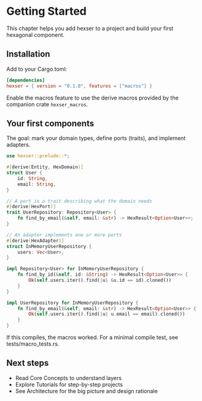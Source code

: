 # Getting Started

This chapter helps you add hexser to a project and build your first hexagonal component.

## Installation

Add to your Cargo.toml:

```toml
[dependencies]
hexser = { version = "0.1.0", features = ["macros"] }
```

Enable the macros feature to use the derive macros provided by the companion crate `hexser_macros`.

## Your first components

The goal: mark your domain types, define ports (traits), and implement adapters.

```rust
use hexser::prelude::*;

#[derive(Entity, HexDomain)]
struct User {
    id: String,
    email: String,
}

// A port is a trait describing what the domain needs
#[derive(HexPort)]
trait UserRepository: Repository<User> {
    fn find_by_email(&self, email: &str) -> HexResult<Option<User>>;
}

// An adapter implements one or more ports
#[derive(HexAdapter)]
struct InMemoryUserRepository {
    users: Vec<User>,
}

impl Repository<User> for InMemoryUserRepository {
    fn find_by_id(&self, id: &String) -> HexResult<Option<User>> {
        Ok(self.users.iter().find(|u| &u.id == id).cloned())
    }
}

impl UserRepository for InMemoryUserRepository {
    fn find_by_email(&self, email: &str) -> HexResult<Option<User>> {
        Ok(self.users.iter().find(|u| u.email == email).cloned())
    }
}
```

If this compiles, the macros worked. For a minimal compile test, see tests/macro_tests.rs.

## Next steps

- Read Core Concepts to understand layers
- Explore Tutorials for step-by-step projects
- See Architecture for the big picture and design rationale
